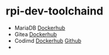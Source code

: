 # rpi-dev-toolchaind

- MariaDB [Dockerhub](https://hub.docker.com/r/linuxserver/mariadb)
- Gitea [Dockerhub](https://hub.docker.com/r/patrickthedev/gitea-rpi)
- Codimd [Dockerhub](https://hub.docker.com/r/linuxserver/codimd) [Github](https://github.com/codimd/server)
- 

